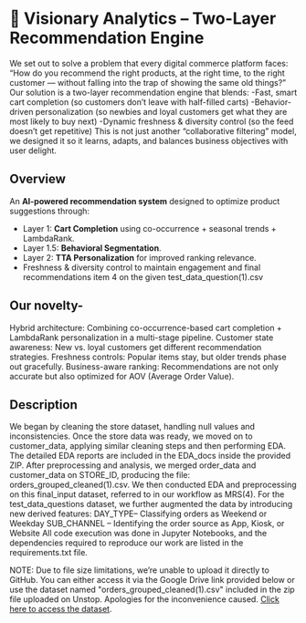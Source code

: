 # 🛒 Visionary Analytics – Two-Layer Recommendation Engine
We set out to solve a problem that every digital commerce platform faces:
“How do you recommend the right products, at the right time, to the right customer — without falling into the trap of showing the same old things?”
Our solution is a two-layer recommendation engine that blends:
-Fast, smart cart completion (so customers don’t leave with half-filled carts)
-Behavior-driven personalization (so newbies and loyal customers get what they are most likely to buy next)
-Dynamic freshness & diversity control (so the feed doesn’t get repetitive)
This is not just another “collaborative filtering” model, we designed it so it learns, adapts, and balances business objectives with user delight.

## Overview
An **AI-powered recommendation system** designed to optimize product suggestions through:
- Layer 1: **Cart Completion** using co-occurrence + seasonal trends + LambdaRank.
- Layer 1.5: **Behavioral Segmentation**.
- Layer 2: **TTA Personalization** for improved ranking relevance.
- Freshness & diversity control to maintain engagement and final recommendations item 4 on the given test_data_question(1).csv

## Our novelty-
Hybrid architecture: Combining co-occurrence-based cart completion + LambdaRank personalization in a multi-stage pipeline.
Customer state awareness: New vs. loyal customers get different recommendation strategies.
Freshness controls: Popular items stay, but older trends phase out gracefully.
Business-aware ranking: Recommendations are not only accurate but also optimized for AOV (Average Order Value).

## Description
We began by cleaning the store dataset, handling null values and inconsistencies. Once the store data was ready, we moved on to customer_data, applying similar cleaning steps and then performing EDA. The detailed EDA reports are included in the EDA_docs inside the provided ZIP.
After preprocessing and analysis, we merged order_data and customer_data on STORE_ID, producing the file: orders_grouped_cleaned(1).csv.
We then conducted EDA and preprocessing on this final_input dataset, referred to in our workflow as MRS(4).
For the test_data_questions dataset, we further augmented the data by introducing new derived features: DAY_TYPE– Classifying orders as Weekend or Weekday
SUB_CHANNEL – Identifying the order source as App, Kiosk, or Website
All code execution was done in Jupyter Notebooks, and the dependencies required to reproduce our work are listed in the requirements.txt file.

NOTE: Due to file size limitations, we’re unable to upload it directly to GitHub. You can either access it via the Google Drive link provided below or use the dataset named "orders_grouped_cleaned(1).csv" included in the zip file uploaded on Unstop.
Apologies for the inconvenience caused.
[Click here to access the dataset](https://drive.google.com/drive/folders/1_xHRoxZMJHa__FUUv3d7dcUD3TAB29J4?usp=sharing).






  



